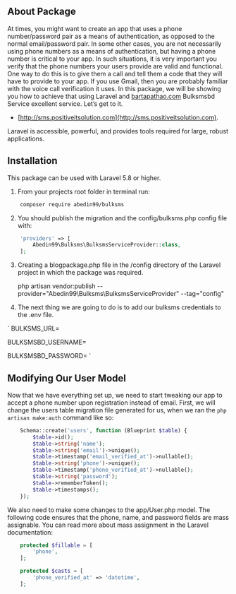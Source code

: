 ## About Package

At times, you might want to create an app that uses a phone number/password pair as a means of authentication, as opposed to the normal email/password pair. In some other cases, you are not necessarily using phone numbers as a means of authentication, but having a phone number is critical to your app. In such situations, it is very important you verify that the phone numbers your users provide are valid and functional. One way to do this is to give them a call and tell them a code that they will have to provide to your app. If you use Gmail, then you are probably familiar with the voice call verification it uses. In this package, we will be showing you how to achieve that using Laravel and [bartapathao.com](http://bartapathao.com) Bulksmsbd Service excellent service. Let’s get to it.

- [http://sms.positiveitsolution.com](http://sms.positiveitsolution.com).

Laravel is accessible, powerful, and provides tools required for large, robust applications.

## Installation

This package can be used with Laravel 5.8 or higher.

1. From your projects root folder in terminal run:

```bash
    composer require abedin99/bulksms
```
2. You should publish the migration and the config/bulksms.php config file with:

```php
    'providers' => [
	    Abedin99\Bulksms\BulksmsServiceProvider::class,
	];
```

3. Creating a blogpackage.php file in the /config directory of the Laravel project in which the package was required.

    php artisan vendor:publish --provider="Abedin99\Bulksms\BulksmsServiceProvider" --tag="config"


4. The next thing we are going to do is to add our bulksms credentials to the .env file.

`
BULKSMS_URL=<url>

BULKSMSBD_USERNAME=<username>

BULKSMSBD_PASSWORD=<password>
`

## Modifying Our User Model

Now that we have everything set up, we need to start tweaking our app to accept a phone number upon registration instead of email. First, we will change the users table migration file generated for us, when we ran the `php artisan make:auth` command like so:

```php
    Schema::create('users', function (Blueprint $table) {
        $table->id();
        $table->string('name');
        $table->string('email')->unique();
        $table->timestamp('email_verified_at')->nullable();
        $table->string('phone')->unique();
        $table->timestamp('phone_verified_at')->nullable();
        $table->string('password');
        $table->rememberToken();
        $table->timestamps();
    });
```

We also need to make some changes to the app/User.php model. The following code ensures that the phone, name, and password fields are mass assignable. You can read more about mass assignment in the Laravel documentation:

    
```php
    protected $fillable = [
        'phone',
    ];

    protected $casts = [
        'phone_verified_at' => 'datetime',
    ];
```
